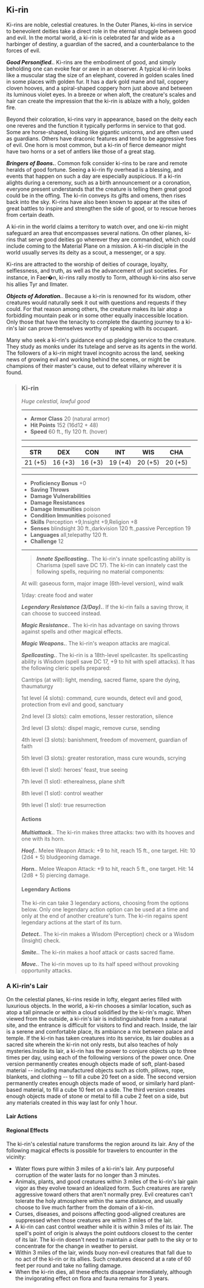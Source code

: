 ## Ki-rin
Ki-rins are noble, celestial creatures. In the Outer Planes, ki-rins in service to benevolent deities take a direct role in the eternal struggle between good and evil. In the mortal world, a ki-rin is celebrated far and wide as a harbinger of destiny, a guardian of the sacred, and a counterbalance to the forces of evil.

***Good Personified.***. Ki-rins are the embodiment of good, and simply beholding one can evoke fear or awe in an observer. A typical ki-rin looks like a muscular stag the size of an elephant, covered in golden scales lined in some places with golden fur. It has a dark gold mane and tail, coppery cloven hooves, and a spiral-shaped coppery horn just above and between its luminous violet eyes. In a breeze or when aloft, the creature's scales and hair can create the impression that the ki-rin is ablaze with a holy, golden fire.

Beyond their coloration, ki-rins vary in appearance, based on the deity each one reveres and the function it typically performs in service to that god. Some are horse-shaped, looking like gigantic unicorns, and are often used as guardians. Others have draconic features and tend to be aggressive foes of evil. One horn is most common, but a ki-rin of fierce demeanor might have two horns or a set of antlers like those of a great stag.

***Bringers of Boons.***. Common folk consider ki-rins to be rare and remote heralds of good fortune. Seeing a ki-rin fly overhead is a blessing, and events that happen on such a day are especially auspicious. If a ki-rin alights during a ceremony, such as a birth announcement or a coronation, everyone present understands that the creature is telling them great good could be in the offing. The ki-rin conveys its gifts and omens, then rises back into the sky. Ki-rins have also been known to appear at the sites of great battles to inspire and strengthen the side of good, or to rescue heroes from certain death.

A ki-rin in the world claims a territory to watch over, and one ki-rin might safeguard an area that encompasses several nations. On other planes, ki-rins that serve good deities go wherever they are commanded, which could include coming to the Material Plane on a mission. A ki-rin disciple in the world usually serves its deity as a scout, a messenger, or a spy.

Ki-rins are attracted to the worship of deities of courage, loyalty, selflessness, and truth, as well as the advancement of just societies. For instance, in Faer�n, ki-rins rally mostly to Torm, although ki-rins also serve his allies Tyr and Ilmater.

***Objects of Adoration.***. Because a ki-rin is renowned for its wisdom, other creatures would naturally seek it out with questions and requests if they could. For that reason among others, the creature makes its lair atop a forbidding mountain peak or in some other equally inaccessible location. Only those that have the tenacity to complete the daunting journey to a ki-rin's lair can prove themselves worthy of speaking with its occupant.

Many who seek a ki-rin's guidance end up pledging service to the creature. They study as monks under its tutelage and serve as its agents in the world. The followers of a ki-rin might travel incognito across the land, seeking news of growing evil and working behind the scenes, or might be champions of their master's cause, out to defeat villainy wherever it is found.

>### Ki-rin
>*Huge celestial, lawful good*
>___
>- **Armor Class** 20 (natural armor)
>- **Hit Points** 152 (16d12 + 48)
>- **Speed** 60 ft., fly 120 ft. (hover)
>___
>|**STR**|**DEX**|**CON**|**INT**|**WIS**|**CHA**|
>|:---:|:---:|:---:|:---:|:---:|:---:|
>|21 (+5)|16 (+3)|16 (+3)|19 (+4)|20 (+5)|20 (+5)|
>
>___
>- **Proficiency Bonus** +0
>- **Saving Throws** 
>- **Damage Vulnerabilities** 
>- **Damage Resistances** 
>- **Damage Immunities** poison
>- **Condition Immunities** poisoned
>- **Skills** Perception +9,Insight +9,Religion +8
>- **Senses** blindsight 30 ft.,darkvision 120 ft.,passive Perception 19
>- **Languages** all,telepathy 120 ft.
>- **Challenge** 12
>___
>>***Innate Spellcasting.***. The ki-rin's innate spellcasting ability is Charisma (spell save DC 17). The ki-rin can innately cast the following spells, requiring no material components:
>
>
>
>At will: gaseous form, major image (6th-level version), wind walk
>
>
>
>1/day: create food and water
>
>
>
>***Legendary Resistance (3/Day).***. If the ki-rin fails a saving throw, it can choose to succeed instead.
>
>
>
>***Magic Resistance.***. The ki-rin has advantage on saving throws against spells and other magical effects.
>
>
>
>***Magic Weapons.***. The ki-rin's weapon attacks are magical.
>
>
>
>***Spellcasting.***. The ki-rin is a 18th-level spellcaster. Its spellcasting ability is Wisdom (spell save DC 17, +9 to hit with spell attacks). It has the following cleric spells prepared:
>
>
>
>Cantrips (at will): light, mending, sacred flame, spare the dying, thaumaturgy
>
>
>
>1st level (4 slots): command, cure wounds, detect evil and good, protection from evil and good, sanctuary
>
>
>
>2nd level (3 slots): calm emotions, lesser restoration, silence
>
>
>
>3rd level (3 slots): dispel magic, remove curse, sending
>
>
>
>4th level (3 slots): banishment, freedom of movement, guardian of faith
>
>
>
>5th level (3 slots): greater restoration, mass cure wounds, scrying
>
>
>
>6th level (1 slot): heroes' feast, true seeing
>
>
>
>7th level (1 slot): etherealness, plane shift
>
>
>
>8th level (1 slot): control weather
>
>
>
>9th level (1 slot): true resurrection
>
>
>
>#### Actions
>***Multiattack.***. The ki-rin makes three attacks: two with its hooves and one with its horn.
>
>***Hoof.***. Melee Weapon Attack: +9 to hit, reach 15 ft., one target. Hit: 10 (2d4 + 5) bludgeoning damage.
>
>***Horn.***. Melee Weapon Attack: +9 to hit, reach 5 ft., one target. Hit: 14 (2d8 + 5) piercing damage.
>
>#### Legendary Actions
>The ki-rin can take 3 legendary actions, choosing from the options below. Only one legendary action option can be used at a time and only at the end of another creature's turn. The ki-rin regains spent legendary actions at the start of its turn.
>
>***Detect.***. The ki-rin makes a Wisdom (Perception) check or a Wisdom (Insight) check.
>
>***Smite.***. The ki-rin makes a hoof attack or casts sacred flame.
>
>***Move.***. The ki-rin moves up to its half speed without provoking opportunity attacks.
>

### A Ki-rin's Lair
On the celestial planes, ki-rins reside in lofty, elegant aeries filled with luxurious objects. In the world, a ki-rin chooses a similar location, such as atop a tall pinnacle or within a cloud solidified by the ki-rin's magic. When viewed from the outside, a ki-rin's lair is indistinguishable from a natural site, and the entrance is difficult for visitors to find and reach. Inside, the lair is a serene and comfortable place, its ambiance a mix between palace and temple. If the ki-rin has taken creatures into its service, its lair doubles as a sacred site wherein the ki-rin not only rests, but also teaches of holy mysteries.Inside its lair, a ki-rin has the power to conjure objects up to three times per day, using each of the following versions of the power once. One version permanently creates enough objects made of soft, plant-based material -- including manufactured objects such as cloth, pillows, rope, blankets, and clothing -- to fill a cube 20 feet on a side. The second version permanently creates enough objects made of wood, or similarly hard plant-based material, to fill a cube 10 feet on a side. The third version creates enough objects made of stone or metal to fill a cube 2 feet on a side, but any materials created in this way last for only 1 hour.

#### Lair Actions

#### Regional Effects
The ki-rin's celestial nature transforms the region around its lair. Any of the following magical effects is possible for travelers to encounter in the vicinity:
* Water flows pure within 3 miles of a ki-rin's lair. Any purposeful corruption of the water lasts for no longer than 3 minutes.
* Animals, plants, and good creatures within 3 miles of the ki-rin's lair gain vigor as they evolve toward an idealized form. Such creatures are rarely aggressive toward others that aren't normally prey. Evil creatures can't tolerate the holy atmosphere within the same distance, and usually choose to live much farther from the domain of a ki-rin.
* Curses, diseases, and poisons affecting good-aligned creatures are suppressed when those creatures are within 3 miles of the lair.
* A ki-rin can cast control weather while it is within 3 miles of its lair. The spell's point of origin is always the point outdoors closest to the center of its lair. The ki-rin doesn't need to maintain a clear path to the sky or to concentrate for the change in weather to persist.
* Within 3 miles of the lair, winds buoy non-evil creatures that fall due to no act of the ki-rin or its allies. Such creatures descend at a rate of 60 feet per round and take no falling damage.
* When the ki-rin dies, all these effects disappear immediately, although the invigorating effect on flora and fauna remains for 3 years.
